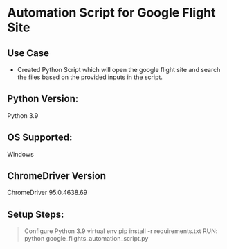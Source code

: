Automation Script for Google Flight Site
======

Use Case
-----
* Created Python Script which will open the google flight site and search the files based on the provided inputs in the script.  

Python Version: 
-------
Python 3.9

OS Supported: 
------
Windows

ChromeDriver Version
-----
ChromeDriver 95.0.4638.69

Setup Steps:
--------
> Configure Python 3.9 virtual env 
> pip install -r requirements.txt
> RUN: python google_flights_automation_script.py